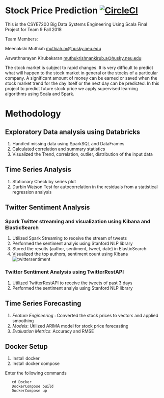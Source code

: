 # Stock Price Prediction       [![CircleCI](https://circleci.com/gh/AswathKiruba/Stock_Price_Prediction/tree/master.svg?style=svg)](https://circleci.com/gh/AswathKiruba/Stock_Price_Prediction/tree/master)

This is the CSYE7200 Big Data Systems Engineering Using Scala Final Project for Team 9 Fall 2018

Team Members:

Meenakshi Muthiah muthiah.m@husky.neu.edu

Aswathnarayan Kirubakaran muthukrishnankirub.a@husky.neu.edu


The stock market is subject to rapid changes. It is very difficult to predict what will happen to the stock market in general or the stocks of a particular company. A significant amount of money can be earned or saved when the stock market trend for the day itself or the next day can be predicted. In this project to predict future stock price we apply supervised learning algorithms using Scala and Spark. 


# Methodology

## Exploratory Data analysis using Databricks

1. Handled missing data using SparkSQL and DataFrames
2. Calculated correlation and summary statistics
3. Visualized the Trend, correlation, outlier, distribution of the input data

## Time Series Analysis

1. Stationary Check by series plot 
2. Durbin Watson Test for autocorrelation in the residuals from a statistical regression analysis

## Twitter Sentiment Analysis

### Spark Twitter streaming and visualization using Kibana and ElasticSearch

1. Utilized Spark Streaming to receive the stream of tweets
2. Performed the sentiment analyis using Stanford NLP library
3. Stored the results (author, sentiment, tweet, date) in ElasticSearch
4. Visualized the top authors, sentiment count using Kibana
![twittersentiment](https://user-images.githubusercontent.com/30961303/49879752-ae224b80-fdf8-11e8-90c1-ee6f12b56bec.JPG)

### Twitter Sentiment Analysis using TwitterRestAPI

1. Utilized TwitterRestAPI to receive the tweets of past 3 days
2. Performed the sentiment analyis using Stanford NLP library

## Time Series Forecasting

1. *Feature Engineering* : Converted the stock prices to vectors and applied smoothing
2. *Models*: Utilized ARIMA model for stock price forecasting 
3. *Evaluation Metrics*: Accuracy and RMSE

## Docker Setup

1. Install docker
2. Install docker compose

Enter the following commands
 ```git clone https://github.com/AswathKiruba/Stock_Price_Prediction.git
    cd Docker
    DockerCompose build
    DockerCompose up 
 ```
